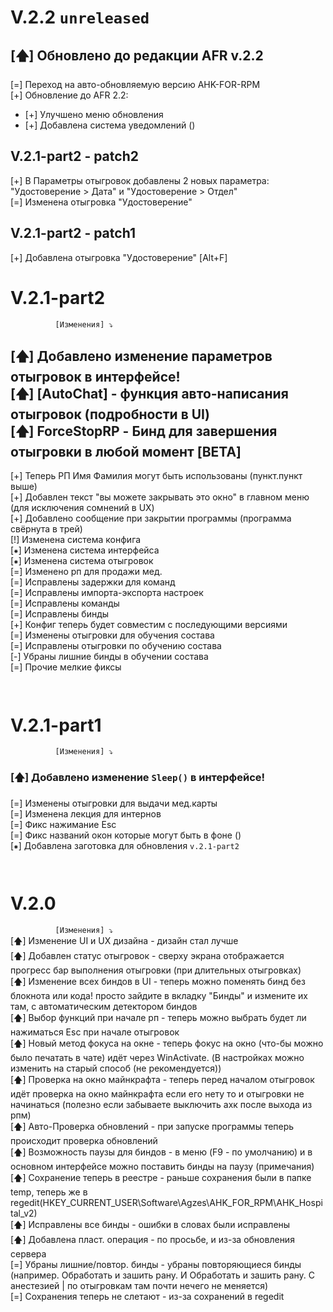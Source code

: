 

# V.2.2 `unreleased`
<h2>[🡅] Обновлено до редакции AFR v.2.2<br></h2> 

[=] Переход на авто-обновляемую версию AHK-FOR-RPM \
[+] Обновление до AFR 2.2:
* [+] Улучшено меню обновления 
* [+] Добавлена система уведомлений () 

## V.2.1-part2 - patch2
[+] В Параметры отыгровок добавлены 2 новых параметра: "Удостоверение > Дата" и "Удостоверение > Отдел" \
[=] Изменена отыгровка "Удостоверение"

## V.2.1-part2 - patch1
[+] Добавлена отыгровка "Удостоверение" [Alt+F]


# V.2.1-part2

`           [Изменения] ⤵         ` 
<h2>[🡅] Добавлено изменение параметров отыгровок в интерфейсе! <br>
[🡅] [AutoChat] - функция авто-написания отыгровок (подробности в UI) <br>
[🡅] ForceStopRP - Бинд для завершения отыгровки в любой момент [BETA]
</h2>

[+] Теперь РП Имя Фамилия могут быть использованы (пункт.пункт выше) \
[+] Добавлен текст "вы можете закрывать это окно" в главном меню (для исключения сомнений в UX) \
[+] Добавлено сообщение при закрытии программы (программа свёрнута в трей) \
[!] Изменена система конфига \
[⁕] Изменена система интерфейса \
[⁕] Изменена система отыгровок \
[=] Изменено рп для продажи мед. \
[=] Исправлены задержки для команд \
[=] Исправлены импорта-экспорта настроек  \
[=] Исправлены команды  \
[=] Исправлены бинды \
[+] Конфиг теперь будет совместим с последующими версиями \
[=] Изменены отыгровки для обучения состава \
[=] Исправлены отыгровки по обучению состава \
[-] Убраны лишние бинды в обучении состава \
[=] Прочие мелкие фиксы


`                                 `

# V.2.1-part1

`           [Изменения] ⤵         ` 
### [🡅] Добавлено изменение `Sleep()` в интерфейсе! 
[=] Изменены отыгровки для выдачи мед.карты \
[=] Изменена лекция для интернов \
[=] Фикс нажимание Esc \
[=] Фикс названий окон которые могут быть в фоне () \
[⁕] Добавлена заготовка для обновления `v.2.1-part2`

`                                 `

# V.2.0

`           [Изменения] ⤵         ` \
[🡅] Изменение UI и UX дизайна - дизайн стал лучше \
[🡅] Добавлен статус отыгровок - сверху экрана отображается прогресс бар выполнения отыгровки (при длительных отыгровках) \
[🡅] Изменение всех биндов в UI - теперь можно поменять бинд без блокнота или кода! просто зайдите в вкладку "Бинды" и измените их там, с автоматическим детектором биндов \
[🡅] Выбор функций при начале рп - теперь можно выбрать будет ли нажиматься Esc при начале отыгровок \
[🡅] Новый метод фокуса на окне - теперь фокус на окно (что-бы можно было печатать в чате) идёт через WinActivate. (В настройках можно изменить на старый способ (не рекомендуется)) \
[🡅] Проверка на окно майнкрафта - теперь перед началом отыгровок идёт проверка на окно майнкрафта если его нету то и отыгровки не начинаться (полезно если забываете выключить ахк после выхода из рпм) \
[🡅] Авто-Проверка обновлений - при запуске программы теперь происходит проверка обновлений \
[🡅] Возможность паузы для биндов - в меню (F9 - по умолчанию) и в основном интерфейсе можно поставить бинды на паузу (примечания) \
[🡅] Сохранение теперь в реестре - раньше сохранения были в папке temp, теперь же в regedit(HKEY_CURRENT_USER\Software\Agzes\AHK_FOR_RPM\AHK_Hospital_v2) \
[🡅] Исправлены все бинды - ошибки в словах были исправлены  \
[🡅] Добавлена пласт. операция - по просьбе, и из-за обновления сервера \
[=] Убраны лишние/повтор. бинды - убраны повторяющиеся бинды (например. Обработать и зашить рану. И Обработать и зашить рану. С анестезией | по отыгровкам там почти нечего не меняется) \
[=] Сохранения теперь не слетают - из-за сохранений в regedit \
`                                 ` 
